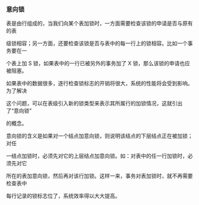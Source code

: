 ### 意向锁

表是由行组成的，当我们向某个表加锁时，一方面需要检查该锁的申请是否与原有的表

级锁相容；另一方面，还要检查该锁是否与表中的每一行上的锁相容。比如一个事务要在一

个表上加 S 锁，如果表中的一行已被另外的事务加了 X 锁，那么该锁的申请也应被阻塞。

如果表中的数据很多，逐行检查锁标志的开销将很大，系统的性能将会受到影响。为了解决

这个问题，可以在表级引入新的锁类型来表示其所属行的加锁情况，这就引出了“意向锁”

的概念。

意向锁的含义是如果对一个结点加意向锁，则说明该结点的下层结点正在被加锁；对任

一结点加锁时，必须先对它的上层结点加意向锁。如：对表中的任一行加锁时，必须先对它

所在的表加意向锁，然后再对该行加锁。这样一来，事务对表加锁时，就不再需要检查表中

每行记录的锁标志位了，系统效率得以大大提高。